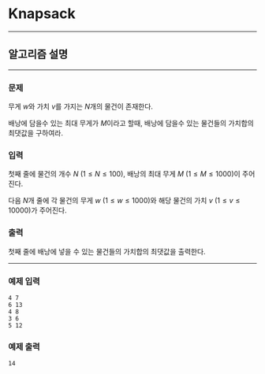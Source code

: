 # Knapsack
---
## 알고리즘 설명

---
### 문제
무게 $w$와 가치 $v$를 가지는 $N$개의 물건이 존재한다.

배낭에 담을수 있는 최대 무게가 $M$이라고 할때, 배낭에 담을수 있는 물건들의 가치합의 최댓값을 구하여라.

### 입력
첫째 줄에 물건의 개수 $N$ $(1 ≤ N ≤ 100)$, 배낭의 최대 무게 $M$ $(1 ≤ M ≤ 1000)$이 주어진다.

다음 $N$개 줄에 각 물건의 무게 $w$ $(1 ≤ w ≤ 1000)$와 해당 물건의 가치 $v$ $(1 ≤ v ≤ 10000)$가 주어진다.

### 출력
첫째 줄에 배낭에 넣을 수 있는 물건들의 가치합의 최댓값을 출력한다.

---
### 예제 입력
```
4 7
6 13
4 8
3 6
5 12
```

### 예제 출력
```
14
```